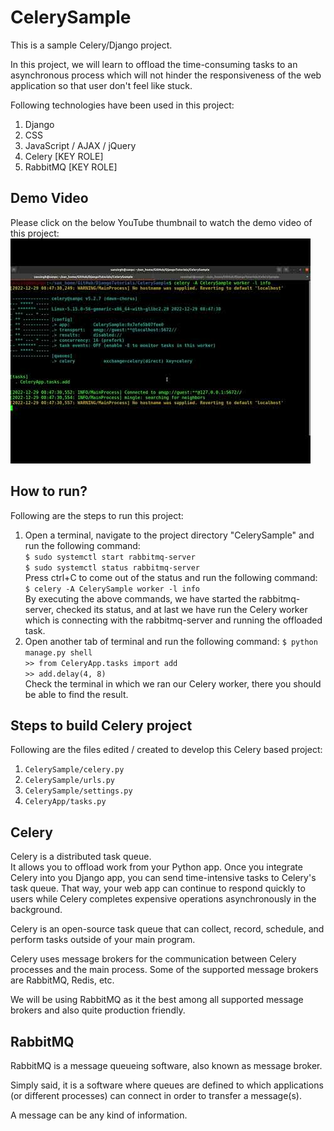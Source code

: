 # CelerySample  
This is a sample Celery/Django project.  
  
In this project, we will learn to offload the time-consuming tasks to an asynchronous process which will not hinder the responsiveness of the web application so that user don't feel like stuck.  
  
Following technologies have been used in this project:  
1. Django
2. CSS
3. JavaScript / AJAX / jQuery
4. Celery [KEY ROLE]
5. RabbitMQ [KEY ROLE]  
  
## Demo Video  
Please click on the below YouTube thumbnail to watch the demo video of this project:  
[![IMAGE_ALT](./readme_images/CelerySample_Demo_YouTubeThumbnail.jpg)](https://youtu.be/26nLnFndmvk "CelerySample Demo")  
  
## How to run?  
Following are the steps to run this project:  
1. Open a terminal, navigate to the project directory "CelerySample" and run the following command:  
        `$ sudo systemctl start rabbitmq-server`  
        `$ sudo systemctl status rabbitmq-server`  
    Press ctrl+C to come out of the status and run the following command:  
        `$ celery -A CelerySample worker -l info`  
    By executing the above commands, we have started the rabbitmq-server, checked its status, and at last we have run the Celery worker which is connecting with the rabbitmq-server and running the offloaded task.  
2. Open another tab of terminal and run the following command:
        `$ python manage.py shell`  
        `>> from CeleryApp.tasks import add`  
        `>> add.delay(4, 8)`  
    Check the terminal in which we ran our Celery worker, there you should be able to find the result.  
  
## Steps to build Celery project  
Following are the files edited / created to develop this Celery based project:  
1. `CelerySample/celery.py`  
2. `CelerySample/urls.py`  
3. `CelerySample/settings.py`  
4. `CeleryApp/tasks.py`  
  
## Celery  
Celery is a distributed task queue.  
It allows you to offload work from your Python app. Once you integrate Celery into you Django app, you can send time-intensive tasks to Celery's task queue. That way, your web app can continue to respond quickly to users while Celery completes expensive operations asynchronously in the background.  
  
Celery is an open-source task queue that can collect, record, schedule, and perform tasks outside of your main program.  
  
Celery uses message brokers for the communication between Celery processes and the main process. Some of the supported message brokers are RabbitMQ, Redis, etc.  
  
We will be using RabbitMQ as it the best among all supported message brokers and also quite production friendly.  
  
## RabbitMQ  
RabbitMQ is a message queueing software, also known as message broker.  
  
Simply said, it is a software where queues are defined to which applications (or different processes) can connect in order to transfer a message(s).  
  
A message can be any kind of information.  
